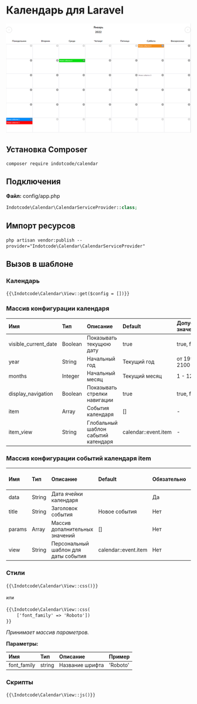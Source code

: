 # Календарь для Laravel

![Скриншот календаря](https://raw.githubusercontent.com/indotcode/calendar/master/screenshots/screenshot2.png "Орк")

## Установка Composer

```text
composer require indotcode/calendar
```

## Подключения

**Файл:** config/app.php
```php
Indotcode\Calendar\CalendarServiceProvider::class;
```

## Импорт ресурсов
```text
php artisan vendor:publish --provider="Indotcode\Calendar\CalendarServiceProvider"
```

## Вызов в шаблоне

### Календарь

```blade
{{\Indotcode\Calendar\View::get($config = [])}}
```

### Массив конфигурации календаря

| Имя                          | Тип     | Описание                              | Default              | Допустимые значения |
|:-----------------------------|:--------|:--------------------------------------|:---------------------|:--------------------|
| visible_current_date         | Boolean | Показывать текущюю дату               | true                 | true, false         |
| year                         | String  | Начальный год                         | Текущий год          | от 1990 до 2100     |
| months                       | Integer | Начальный месяц                       | Текущий месяц        | 1 - 12              |
| display_navigation           | Boolean | Показывать стрелки навигации          | true                 | true, false         |
| item                         | Array   | События календаря                     | []                   | -                   |
| item_view                    | String  | Глобальный шаблон сабытий катендаря   | calendar::event.item | -                   |


### Массив конфигурации событий календаря item

| Имя    | Тип    | Описание                             | Default               | Обязательно | Функция вывода в шаблоне | Допустимые значения    |
|:-------|:-------|:-------------------------------------|:----------------------|:------------|-----------------------|-----|
| data   | String | Дата ячейки календаря                |                       | Да          | $item->getDate()      |     |
| title  | String | Заголовок события                    | Новое события         | Нет         | $item->getColor()     |     |
| pаrams | Array  | Массив допалнительных значений       | []                    | Нет         | $item->getParams($key) |     |
| view   | String | Персональный шаблон для даты события | calendar::event.item  | Нет         | -                     |     |

### Стили

```blade
{{\Indotcode\Calendar\View::css()}}

или

{{\Indotcode\Calendar\View::css(
    ['font_family' => 'Roboto'])
}}
```
*Принимает массив параметров.*

**Параметры:**

| Имя         | Тип    | Описание        | Пример   |
|:------------|:-------|:----------------|:---------|
| font_family | string | Название шрифта | 'Roboto' |


### Скрипты

```blade
{{\Indotcode\Calendar\View::js()}}
```
